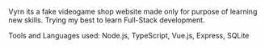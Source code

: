 Vyrn its a fake videogame shop website made only for purpose of learning new skills.
Trying my best to learn Full-Stack development.

Tools and Languages used:
Node.js, TypeScript, Vue.js, Express, SQLite
